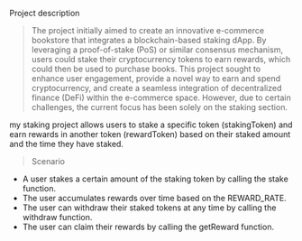 Project description
> The project initially aimed to create an innovative e-commerce bookstore that integrates a blockchain-based staking dApp. By leveraging a proof-of-stake (PoS) or similar consensus mechanism, users could stake their cryptocurrency tokens to earn rewards, which could then be used to purchase books. This project sought to enhance user engagement, provide a novel way to earn and spend cryptocurrency, and create a seamless integration of decentralized finance (DeFi) within the e-commerce space. However, due to certain challenges, the current focus has been solely on the staking section.

my staking project allows users to stake a specific token (stakingToken) and earn rewards in another token (rewardToken) based on their staked amount and the time they have staked. 
>Scenario
  - A user stakes a certain amount of the staking token by calling the stake function.
  - The user accumulates rewards over time based on the REWARD_RATE.
  - The user can withdraw their staked tokens at any time by calling the withdraw function.
  - The user can claim their rewards by calling the getReward function.


